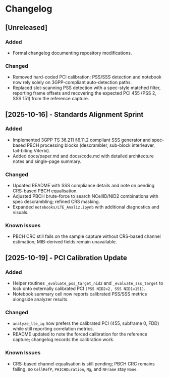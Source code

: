 # Changelog

## [Unreleased]
### Added
- Formal changelog documenting repository modifications.
### Changed
- Removed hard-coded PCI calibration; PSS/SSS detection and notebook now rely solely on 3GPP-compliant auto-detection paths.
- Replaced slot-scanning PSS detection with a spec-style matched filter, reporting frame offsets and recovering the expected PCI 455 (PSS 2, SSS 151) from the reference capture.

## [2025-10-16] - Standards Alignment Sprint
### Added
- Implemented 3GPP TS 36.211 §6.11.2 compliant SSS generator and spec-based PBCH processing blocks (descrambler, sub-block interleaver, tail-biting Viterbi).
- Added docs/paper.md and docs/code.md with detailed architecture notes and single-page summary.

### Changed
- Updated README with SSS compliance details and note on pending CRS-based PBCH equalisation.
- Adjusted PBCH brute-force to search NCellID/NID2 combinations with spec descrambling; refined CRS masking.
- Expanded `notebooks/LTE_Analiz.ipynb` with additional diagnostics and visuals.

### Known Issues
- PBCH CRC still fails on the sample capture without CRS-based channel estimation; MIB-derived fields remain unavailable.

## [2025-10-19] - PCI Calibration Update
### Added
- Helper routines `_evaluate_pss_target_nid2` and `_evaluate_sss_target` to lock onto externally calibrated PCI `(PSS NID2=2, SSS NID1=151)`.
- Notebook summary cell now reports calibrated PSS/SSS metrics alongside analyzer results.

### Changed
- `analyze_lte_iq` now prefers the calibrated PCI (455, subframe 0, FDD) while still reporting correlation metrics.
- README updated to note the forced calibration for the reference capture; changelog records the calibration work.

### Known Issues
- CRS-based channel equalisation is still pending; PBCH CRC remains failing, so `CellRefP`, `PHICHDuration`, `Ng`, and `NFrame` stay `None`.
